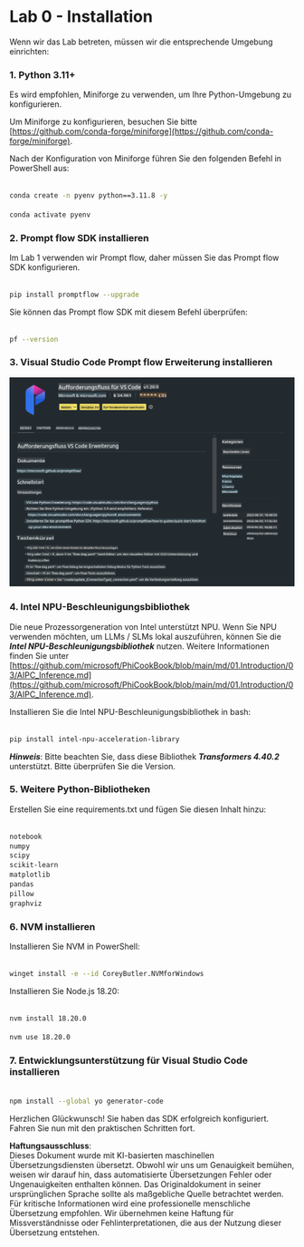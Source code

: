 # **Lab 0 - Installation**

Wenn wir das Lab betreten, müssen wir die entsprechende Umgebung einrichten:

### **1. Python 3.11+**

Es wird empfohlen, Miniforge zu verwenden, um Ihre Python-Umgebung zu konfigurieren.

Um Miniforge zu konfigurieren, besuchen Sie bitte [https://github.com/conda-forge/miniforge](https://github.com/conda-forge/miniforge).

Nach der Konfiguration von Miniforge führen Sie den folgenden Befehl in PowerShell aus:

```bash

conda create -n pyenv python==3.11.8 -y

conda activate pyenv

```

### **2. Prompt flow SDK installieren**

Im Lab 1 verwenden wir Prompt flow, daher müssen Sie das Prompt flow SDK konfigurieren.

```bash

pip install promptflow --upgrade

```

Sie können das Prompt flow SDK mit diesem Befehl überprüfen:

```bash

pf --version

```

### **3. Visual Studio Code Prompt flow Erweiterung installieren**

![pf](../../../../../../../../../translated_images/pf_ext.fa065f22e1ee3e67157662d8be5241f346ddd83744045e3406d92b570e8d8b36.de.png)

### **4. Intel NPU-Beschleunigungsbibliothek**

Die neue Prozessorgeneration von Intel unterstützt NPU. Wenn Sie NPU verwenden möchten, um LLMs / SLMs lokal auszuführen, können Sie die ***Intel NPU-Beschleunigungsbibliothek*** nutzen. Weitere Informationen finden Sie unter [https://github.com/microsoft/PhiCookBook/blob/main/md/01.Introduction/03/AIPC_Inference.md](https://github.com/microsoft/PhiCookBook/blob/main/md/01.Introduction/03/AIPC_Inference.md).

Installieren Sie die Intel NPU-Beschleunigungsbibliothek in bash:

```bash

pip install intel-npu-acceleration-library

```

***Hinweis***: Bitte beachten Sie, dass diese Bibliothek ***Transformers 4.40.2*** unterstützt. Bitte überprüfen Sie die Version.

### **5. Weitere Python-Bibliotheken**

Erstellen Sie eine requirements.txt und fügen Sie diesen Inhalt hinzu:

```txt

notebook
numpy 
scipy 
scikit-learn 
matplotlib 
pandas 
pillow 
graphviz

```

### **6. NVM installieren**

Installieren Sie NVM in PowerShell:

```bash

winget install -e --id CoreyButler.NVMforWindows

```

Installieren Sie Node.js 18.20:

```bash

nvm install 18.20.0

nvm use 18.20.0

```

### **7. Entwicklungsunterstützung für Visual Studio Code installieren**

```bash

npm install --global yo generator-code

```

Herzlichen Glückwunsch! Sie haben das SDK erfolgreich konfiguriert. Fahren Sie nun mit den praktischen Schritten fort.

**Haftungsausschluss**:  
Dieses Dokument wurde mit KI-basierten maschinellen Übersetzungsdiensten übersetzt. Obwohl wir uns um Genauigkeit bemühen, weisen wir darauf hin, dass automatisierte Übersetzungen Fehler oder Ungenauigkeiten enthalten können. Das Originaldokument in seiner ursprünglichen Sprache sollte als maßgebliche Quelle betrachtet werden. Für kritische Informationen wird eine professionelle menschliche Übersetzung empfohlen. Wir übernehmen keine Haftung für Missverständnisse oder Fehlinterpretationen, die aus der Nutzung dieser Übersetzung entstehen.